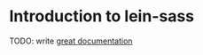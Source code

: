 # Introduction to lein-sass

TODO: write [great documentation](http://jacobian.org/writing/what-to-write/)

